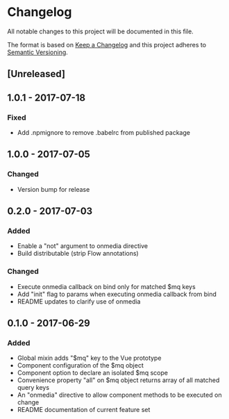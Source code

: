 # Changelog
All notable changes to this project will be documented in this file.

The format is based on [Keep a Changelog](http://keepachangelog.com/en/1.0.0/)
and this project adheres to [Semantic Versioning](http://semver.org/spec/v2.0.0.html).

## [Unreleased]

## 1.0.1 - 2017-07-18
### Fixed
- Add .npmignore to remove .babelrc from published package

## 1.0.0 - 2017-07-05
### Changed
- Version bump for release

## 0.2.0 - 2017-07-03
### Added
- Enable a "not" argument to onmedia directive
- Build distributable (strip Flow annotations)
### Changed
- Execute onmedia callback on bind only for matched $mq keys
- Add "init" flag to params when executing onmedia callback from bind
- README updates to clarify use of onmedia

## 0.1.0 - 2017-06-29
### Added
- Global mixin adds "$mq" key to the Vue prototype
- Component configuration of the $mq object
- Component option to declare an isolated $mq scope
- Convenience property "all" on $mq object returns array of all matched query keys
- An "onmedia" directive to allow component methods to be executed on change
- README documentation of current feature set
